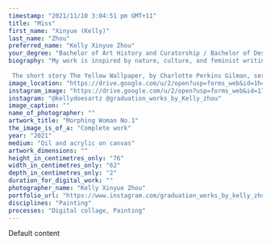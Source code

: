 ```yaml
---
timestamp: "2021/11/10 3:04:51 pm GMT+11"
title: "Miss"
first_name: "Xinyue (Kelly)"
last_name: "Zhou"
preferred_name: "Kelly Xinyue Zhou"
your_degree: "Bachelor of Art History and Curatorship / Bachelor of Design"
biography: "My work is inspired by nature, culture, and feminist writing. I take interest in the process of painting, and love finding new ways to transform the act of painting in the digital age. The relationship between line and form within my paintings is akin to that of a drawing, yet painterliness remains in colour gradation within the lines and coloured ground. These paintings are based on a series of collages that are digitally traced and manipulated, with the final image is then transferred onto canvas. 
 
 The short story The Yellow Wallpaper, by Charlotte Perkins Gilman, served as an inspiration for my Morphing Woman series. It is regarded as a prominent work in American feminist literature for its commentary of the attitudes toward the mental and physical health of women in the 19th century, ideas far ahead of their time. My work explores these issues by depicting body horror through a feminist lens disguised in soft and intentionally beautiful colours, disarming the viewer before their confrontation with unsettling imagery."
image_location: "https://drive.google.com/u/2/open?usp=forms_web&id=1h419ABcrtFKVhoi5ytG9SOCa6vZcVOqn"
instagram_image: "https://drive.google.com/u/2/open?usp=forms_web&id=17P8be4kiB4N44g5qsKVkXzko9lyhNc7X"
instagram: "@kellydoesartz @graduation_works_by_Kelly_zhou"
image_caption: ""
name_of_photographer: ""
artwork_title: "Morphing Woman No.1"
the_image_is_of_a: "Complete work"
year: "2021"
medium: "Oil and acrylic on canvas"
artwork_dimensions: ""
height_in_centimetres_only: "76"
width_in_centimetres_only: "62"
depth_in_centimetres_only: "2"
duration_for_digital_work: ""
photographer_name: "Kelly Xinyue Zhou"
portfolio_url: "https://www.instagram.com/graduation_works_by_kelly_zhou/"
disciplines: "Painting"
processes: "Digital collage, Painting"
---
```


Default content